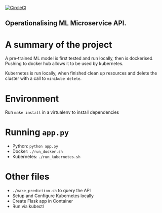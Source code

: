 [![CircleCI](https://circleci.com/gh/kluto/ml_microservice.svg?style=svg)](https://circleci.com/gh/kluto/ml_microservice)

## Operationalising ML Microservice API. 


# A summary of the project

A pre-trained ML model is first tested and run locally, then is dockerised. Pushing to docker hub allows it to be used by kubernetes.

Kubernetes is run locally, when finished clean up resources and delete the cluster with a call to `minikube delete`.

# Environment

Run `make install` in a virtualenv to install dependencies


# Running `app.py`

* Python:  `python app.py`
* Docker:  `./run_docker.sh`
* Kubernetes:  `./run_kubernetes.sh`


# Other files

* `./make_prediction.sh` to query the API
* Setup and Configure Kubernetes locally
* Create Flask app in Container
* Run via kubectl
